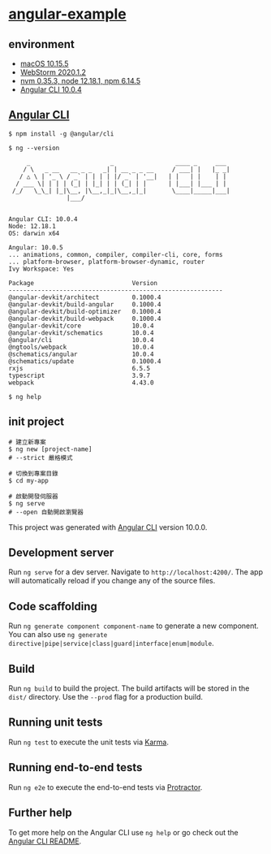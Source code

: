 # [angular-example](https://angular.tw/start)

## environment

- [macOS 10.15.5](https://www.apple.com/tw/macos/catalina/)
- [WebStorm 2020.1.2](https://www.jetbrains.com/webstorm/)
- [nvm 0.35.3, node 12.18.1, npm 6.14.5](https://nodejs.org/en/)
- [Angular CLI 10.0.4](https://cli.angular.io/)

## [Angular CLI](https://cli.angular.io)
```shell
$ npm install -g @angular/cli

$ ng --version

     _                      _                 ____ _     ___
    / \   _ __   __ _ _   _| | __ _ _ __     / ___| |   |_ _|
   / △ \ | '_ \ / _` | | | | |/ _` | '__|   | |   | |    | |
  / ___ \| | | | (_| | |_| | | (_| | |      | |___| |___ | |
 /_/   \_\_| |_|\__, |\__,_|_|\__,_|_|       \____|_____|___|
                |___/
    

Angular CLI: 10.0.4
Node: 12.18.1
OS: darwin x64

Angular: 10.0.5
... animations, common, compiler, compiler-cli, core, forms
... platform-browser, platform-browser-dynamic, router
Ivy Workspace: Yes

Package                           Version
-----------------------------------------------------------
@angular-devkit/architect         0.1000.4
@angular-devkit/build-angular     0.1000.4
@angular-devkit/build-optimizer   0.1000.4
@angular-devkit/build-webpack     0.1000.4
@angular-devkit/core              10.0.4
@angular-devkit/schematics        10.0.4
@angular/cli                      10.0.4
@ngtools/webpack                  10.0.4
@schematics/angular               10.0.4
@schematics/update                0.1000.4
rxjs                              6.5.5
typescript                        3.9.7
webpack                           4.43.0
    
$ ng help
```

## init project
```shell
# 建立新專案
$ ng new [project-name]
# --strict 嚴格模式

# 切換到專案目錄
$ cd my-app

# 啟動開發伺服器
$ ng serve
# --open 自動開啟瀏覽器
```

This project was generated with [Angular CLI](https://github.com/angular/angular-cli) version 10.0.0.

## Development server

Run `ng serve` for a dev server. Navigate to `http://localhost:4200/`. The app will automatically reload if you change any of the source files.

## Code scaffolding

Run `ng generate component component-name` to generate a new component. You can also use `ng generate directive|pipe|service|class|guard|interface|enum|module`.

## Build

Run `ng build` to build the project. The build artifacts will be stored in the `dist/` directory. Use the `--prod` flag for a production build.

## Running unit tests

Run `ng test` to execute the unit tests via [Karma](https://karma-runner.github.io).

## Running end-to-end tests

Run `ng e2e` to execute the end-to-end tests via [Protractor](http://www.protractortest.org/).

## Further help

To get more help on the Angular CLI use `ng help` or go check out the [Angular CLI README](https://github.com/angular/angular-cli/blob/master/README.md).
